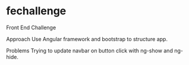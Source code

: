 # fechallenge
Front End Challenge

Approach
Use Angular framework and bootstrap to structure app.

Problems
Trying to update navbar on button click with ng-show and ng-hide. 


